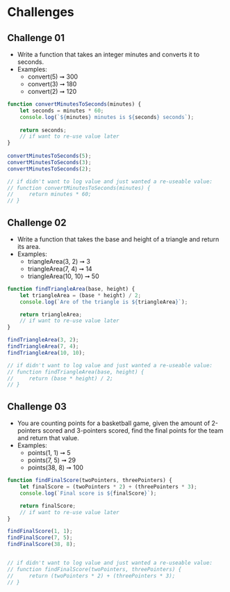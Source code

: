 # Challenges

## Challenge 01

* Write a function that takes an integer minutes and converts it to seconds.
* Examples:
  * convert(5) ➞ 300
  * convert(3) ➞ 180
  * convert(2) ➞ 120

```js
function convertMinutesToSeconds(minutes) {
    let seconds = minutes * 60;
    console.log(`${minutes} minutes is ${seconds} seconds`);
    
    return seconds;
    // if want to re-use value later
}
 
convertMinutesToSeconds(5);
convertMinutesToSeconds(3);
convertMinutesToSeconds(2);

// if didn't want to log value and just wanted a re-useable value:
// function convertMinutesToSeconds(minutes) {
//     return minutes * 60;
// }

```

## Challenge 02

* Write a function that takes the base and height of a triangle and return its area.
* Examples:
  * triangleArea(3, 2) ➞ 3
  * triangleArea(7, 4) ➞ 14
  * triangleArea(10, 10) ➞ 50

```js
function findTriangleArea(base, height) {
    let triangleArea = (base * height) / 2;
    console.log(`Are of the triangle is ${triangleArea}`);

    return triangleArea;
    // if want to re-use value later
}

findTriangleArea(3, 2);
findTriangleArea(7, 4);
findTriangleArea(10, 10);

// if didn't want to log value and just wanted a re-useable value:
// function findTriangleArea(base, height) {
//     return (base * height) / 2;
// }
```

## Challenge 03

* You are counting points for a basketball game, given the amount of 2-pointers scored and 3-pointers scored, find the final points for the team and return that value.
* Examples:
  * points(1, 1) ➞ 5
  * points(7, 5) ➞ 29
  * points(38, 8) ➞ 100

```js
function findFinalScore(twoPointers, threePointers) {
    let finalScore = (twoPointers * 2) + (threePointers * 3);
    console.log(`Final score is ${finalScore}`);

    return finalScore;
    // if want to re-use value later
}

findFinalScore(1, 1);
findFinalScore(7, 5);
findFinalScore(38, 8);


// if didn't want to log value and just wanted a re-useable value:
// function findFinalScore(twoPointers, threePointers) {
//     return (twoPointers * 2) + (threePointers * 3);
// }
```
